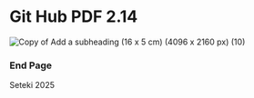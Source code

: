 # Git Hub PDF 2.14
![Copy of Add a subheading (16 x 5 cm) (4096 x 2160 px) (10)](https://github.com/user-attachments/assets/787bd2ce-ccf2-4ee7-9908-fdcf7da8135b)

### End Page 
Seteki 2025
